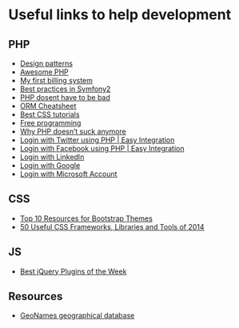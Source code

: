 Useful links to help development
=========
## PHP
- [Design patterns](https://github.com/domnikl/DesignPatternsPHP)
- [Awesome PHP](https://github.com/ziadoz/awesome-php)
- [My first billing system](http://www.codelord.net/2014/04/22/what-i-wish-i-knew-writing-my-first-billing-system/)
- [Best practices in Symfony2](http://www.techtalkshub.com/best-practices-symfony2/)
- [PHP dosent have to be bad](https://servercheck.in/blog/php-it-doesnt-have-be-bad-experience)
- [ORM Cheatsheet](http://ormcheatsheet.com/)
- [Best CSS tutorials](http://www.singsys.com/blog/5-best-css-tutorials-to-improve-your-skills/)
- [Free programming](https://github.com/vhf/free-programming-books/blob/master/free-programming-books.md)
- [Why PHP doesn’t suck anymore](http://transmission.vehikl.com/why-php-doesnt-suck-anymore/)
- [Login with Twitter using PHP | Easy Integration](http://weblessons.info/2014/06/11/login-with-twitter/)
- [Login with Facebook using PHP | Easy Integration](http://weblessons.info/2014/06/15/login-with-facebook-tutorial/)
- [Login with LinkedIn](http://weblessons.info/2014/06/25/login-with-linkedin-tutorial-php/)
- [Login with Google](http://weblessons.info/2014/06/21/log-in-with-google-tutorial-php/)
- [Login with Microsoft Account](http://weblessons.info/2014/06/17/login-with-microsoft-account-php/)

## CSS
- [Top 10 Resources for Bootstrap Themes](http://codecondo.com/bootstrap-themes/)
- [50 Useful CSS Frameworks, Libraries and Tools of 2014](http://thedesignpixel.com/useful-css-frameworks-libraries-and-tools.html)

## JS
- [Best jQuery Plugins of the Week](http://theneodesign.com/best-jquery-plugins-of-the-week-27th-july-2nd-august/)

## Resources
- [GeoNames geographical database](http://www.geonames.org/)
